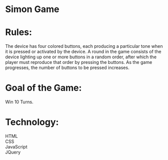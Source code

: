 # Simon Game

# Rules:
The device has four colored buttons, each producing a particular tone when it is pressed or activated by the device. A round in the game consists of the device lighting up one or more buttons in a random order, after which the player must reproduce that order by pressing the buttons. As the game progresses, the number of buttons to be pressed increases.

# Goal of the Game: 
Win 10 Turns.

# Technology:
HTML <br/>
CSS <br/>
JavaScript <br/>
JQuery <br/>
